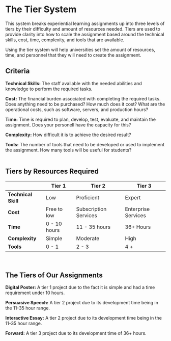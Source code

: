 # The Tier System

This system breaks experiential learning assignments up into three levels of tiers by their difficulty and amount of resources needed. Tiers are used to provide clarity into how to scale the assignment based around the technical skills, cost, time, complexity, and tools that are available.

Using the tier system will help universities set the amount of resources, time, and personnel that they will need to create the assignment.

## Criteria

**Technical Skills:**
The staff available with the needed abilities and knowledge to perform the required tasks.

**Cost:**
The financial burden associated with completing the required tasks. Does anything need to be purchased? How much does it cost? What are the operational costs, such as software, servers, and production hours?

**Time:**
Time is required to plan, develop, test, evaluate, and maintain the assignment. Does your personell have the capacity for this?

**Complexity:**
How difficult it is to achieve the desired result?

**Tools:**
The number of tools that need to be developed or used to implement the assignment. How many tools will be useful for students?</br></br>

## Tiers by Resources Required

|  | **Tier 1** | **Tier 2** | **Tier 3** |
| --- | --- | --- | --- |
| **Technical Skill** | Low | Proficient | Expert |
| **Cost** | Free to low | Subscription Services | Enterprise Services |
| **Time** | 0 - 10 hours | 11 - 35 hours | 36+ Hours |
| **Complexity** | Simple | Moderate | High |
| **Tools** | 0 - 1 | 2 - 3 | 4 + |

</br>

## The Tiers of Our Assignments

**Digital Poster:**
  A tier 1 project due to the fact it is simple and had a time requirement under 10 hours.

**Persuasive Speech:**
A tier 2 project due to its development time being in the 11-35 hour range.

**Interactive Essay:**
A tier 2 project due to its development time being in the 11-35 hour range.

**Forward:**
 A tier 3 project due to its development time of 36+ hours.
